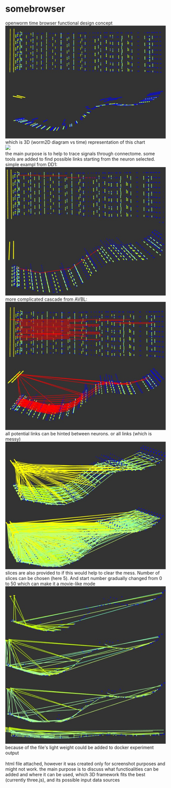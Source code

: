 # somebrowser
openworm time browser functional design concept
<img src= "https://github.com/Brain302/somebrowser/blob/master/worm_void.jpg?raw=true">
<br>which is 3D (worm2D diagram vs time) representation of this chart
<br><img src="https://github.com/openworm/OpenWorm/blob/master/img/neuron-activity.png?raw=true" width=200>
<br>the main purpose is to help to trace signals through connectome. some tools are added to find possible links starting from the neuron selected.
<br>simple exampl from DD1:
<br><img src ="https://github.com/Brain302/somebrowser/blob/master/worm_DD1_cascade.jpg?raw=true">
<br>more complicated cascade from AVBL:
<br><img src ="https://github.com/Brain302/somebrowser/blob/master/worm_ABVL_cascade.jpg?raw=true">
<br>all potential links can be hinted between neurons. or all links (which is messy)
<br><img src = "https://github.com/Brain302/somebrowser/blob/master/worm_connectome.jpg?raw=true">
<br>slices are also provided to if this would help to clear the mess. Number of slices can be chosen (here 5). And start number gradually changed from 0 to 50 which can make it a movie-like mode
<br><img src = "https://github.com/Brain302/somebrowser/blob/master/worm_slices.jpg?raw=true">
<br>because of the file's light weight could be added to docker experiment output
<br>
<br>html file attached, however it was created only for screenshot purposes and might not work. the main purpose is to discuss what functioalities can be added and where it can be used, which 3D framework fits the best (currently three.js), and its possible input data sources
